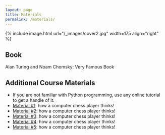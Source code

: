 ```yaml
---
layout: page
title: Materials
permalink: /materials/
---
```


{% include image.html url="/_images/cover2.jpg" width=175 align="right" %}

## Book

Alan Turing and Noam Chomsky: Very Famous Book

## Additional Course Materials

* If you are not familiar with Python programming, use any online tutorial to get a handle of it.
* [Material #1](http://www.example.com/): how a computer chess player thinks!
* [Material #2](http://www.example.com/): how a computer chess player thinks!
* [Material #3](http://www.example.com/): how a computer chess player thinks!
* [Material #4](http://www.example.com/): how a computer chess player thinks!
* [Material #5](http://www.example.com/): how a computer chess player thinks!
